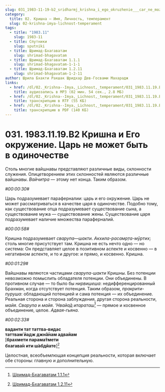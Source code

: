 ```yaml
---
slug: 031_1983-11-19-b2_sridharmj_krishna_i_ego_okruzhenie___car_ne_mozhet_byt_v_odinochestve
category:
  title: 02. Кришна — Имя, Личность, темперамент
  slug: 02-krishna-imya-lichnost-temperament
tags:
  - title: "1983.11"
    slug: 1983-11
  - title: Спутники
    slug: sputniki
  - title: Шримад-Бхагаватам
    slug: shrimad-bhagavatam
  - title: Шримад-Бхагаватам 1.1.1
    slug: shrimad-bhagavatam-1-1-1
  - title: Шримад-Бхагаватам 1.2.11
    slug: shrimad-bhagavatam-1-2-11
author: Шрила Бхакти Ракшак Шридхар Дев-Госвами Махарадж
links:
  - href: /dl/02._Krishna--Imya,_Lichnost,_temperament/031_1983.11.19.B2_SridharMj_Krishna_i_Ego_okruzhenie___Car_ne_mozhet_byt_v_odinochestve.mp3
    title: аудиозапись в MP3 (02 мин. 54 сек., 2.8 МБ)
  - href: /dl/02._Krishna--Imya,_Lichnost,_temperament/031_1983.11.19.B2_SridharMj_Krishna_i_Ego_okruzhenie___Car_ne_mozhet_byt_v_odinochestve.rtf
    title: транскрипцию в RTF (55 КБ)
  - href: /dl/02._Krishna--Imya,_Lichnost,_temperament/031_1983.11.19.B2_SridharMj_Krishna_i_Ego_okruzhenie___Car_ne_mozhet_byt_v_odinochestve.pdf
    title: транскрипцию в PDF (140 КБ)
---
```


# 031. 1983.11.19.B2 Кришна и Его окружение. Царь не может быть в одиночестве

Столь многие вайшнавы представляют различные виды, склонности служения. Олицетворением этих склонностей являются различные вайшнавы. *Вайчитра* — этому нет конца. Таким образом.

*#00:00:30#*

Царь подразумевает параферналии: царь и его окружение. Царь не может рассматриваться в качестве царя в одиночестве. Подобно тому, как существование отца подразумевает существование сына, а существование мужа — существование жены. Существование царя подразумевает наличие множества параферналий.

*#00:00:58#*

Кришна подразумевает *сварупа*—*шакти*. *Акхила-расамр̣та-мӯртих̣*: столь многие присутствует там. Кришна не есть нечто одно — но система: Он представляет целое в позитивном аспекте и косвенно — в негативном аспекте, и то и другое: и прямо, и косвенно. Кришна.

*#00:01:29#*

Вайшнавы являются частицами *сварупа-шакти* Кришны. Без потенции невозможно помыслить обладателя потенции. Они объединены. В противном случае — то было бы *нирвишеша*: недифференцированный Брахман, когда отсутствует потенция. Таким образом, *пракрити-пуруша*: обладающий потенцией и сама потенция — их объединение. Реальная сторона и сторона заблуждения, другая сторона реальности, *майя*. *Сварупа* и *майя*. *’Нвайа̄д итараташ́*[^_ftn1] — прямое и косвенное объединение, целое. *Адвая-гьяна*.

*#00:02:33#*

**ваданти тат таттва-видас**\
**таттвам̇ йадж джн̃а̄нам адвайам**\
[**брахмети парама̄тмети**\
**бхагава̄н ити ш́абдйате**][^_ftn2]

Целостная, всеобъемлющая концепция реальности, которая включает обе стороны: главную и дополнительную.



[^_ftn1]: [Шримад-Бхагаватам 1.1.1](../notes/shrimad-bhagavatam/shrimad-bhagavatam-1-1-1.md)

[^_ftn2]: [Шримад-Бхагаватам 1.2.11](../notes/shrimad-bhagavatam/shrimad-bhagavatam-1-2-11.md)
